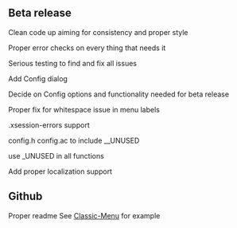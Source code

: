 Beta release
------------

Clean code up aiming for consistency and proper style

Proper error checks on every thing that needs it

Serious testing to find and fix all issues

Add Config dialog

Decide on Config options and functionality needed for beta release

Proper fix for whitespace issue in menu labels

.xsession-errors support

config.h config.ac to include __UNUSED

use _UNUSED in all functions

Add proper localization support 

Github
------

Proper readme See [Classic-Menu](https://github.com/rbtylee/Classic-Menu) for example
